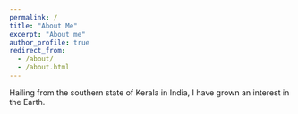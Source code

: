 ```yaml
---
permalink: /
title: "About Me"
excerpt: "About me"
author_profile: true
redirect_from: 
  - /about/
  - /about.html
---
```


Hailing from the southern state of Kerala in India, I have grown an interest in the Earth.




